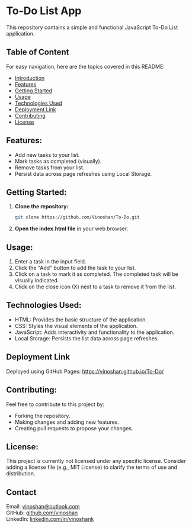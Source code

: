 # To-Do List App

This repository contains a simple and functional JavaScript To-Do List application.

## Table of Content

For easy navigation, here are the topics covered in this README:

- [Introduction](#introduction)
- [Features](#features)
- [Getting Started](#getting-started)
- [Usage](#usage)
- [Technologies Used](#technologies-used)
- [Deployment Link](#deployment-link)
- [Contributing](#contributing)
- [License](#license)

## **Features:**

- Add new tasks to your list.
- Mark tasks as completed (visually).
- Remove tasks from your list.
- Persist data across page refreshes using Local Storage.

## **Getting Started:**

1. **Clone the repository:**

   ```bash
   git clone https://github.com/Vinoshan/To-Do.git
   ```

2. **Open the index.html file** in your web browser.

## **Usage:**

1. Enter a task in the input field.
2. Click the "Add" button to add the task to your list.
3. Click on a task to mark it as completed. The completed task will be visually indicated.
4. Click on the close icon (X) next to a task to remove it from the list.

## **Technologies Used:**

- HTML: Provides the basic structure of the application.
- CSS: Styles the visual elements of the application.
- JavaScript: Adds interactivity and functionality to the application.
- Local Storage: Persists the list data across page refreshes.

## **Deployment Link**

Deployed using GitHub Pages:
https://vinoshan.github.io/To-Do/

## **Contributing:**

Feel free to contribute to this project by:

- Forking the repository.
- Making changes and adding new features.
- Creating pull requests to propose your changes.

## **License:**

This project is currently not licensed under any specific license. Consider adding a license file (e.g., MIT License) to clarify the terms of use and distribution.

## Contact

Email: vinoshan@outlook.com  
GitHub: [github.com/vinoshan](https://github.com/vinoshan)  
LinkedIn: [linkedin.com/in/vinoshank](https://www.linkedin.com/in/vinoshank/)
